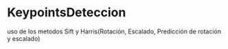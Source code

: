 # KeypointsDeteccion
uso de los metodos Sift y Harris(Rotación, Escalado, Predicción de rotación y escalado)
